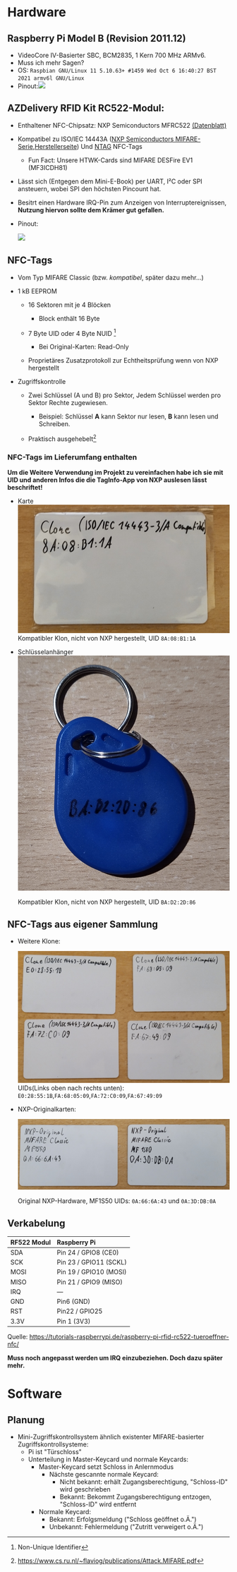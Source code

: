# Hardware

## Raspberry Pi Model B (Revision 2011.12)

- VideoCore IV-Basierter SBC, BCM2835, 1 Kern 700 MHz ARMv6.
- Muss ich mehr Sagen?
- OS: `Raspbian GNU/Linux 11 5.10.63+ #1459 Wed Oct 6 16:40:27 BST 2021 armv6l GNU/Linux`
- Pinout:![](https://developer-blog.net/wp-content/uploads/2013/09/raspberry-pi-rev2-gpio-pinout.jpg)

## AZDelivery RFID Kit RC522-Modul:

- Enthaltener NFC-Chipsatz: NXP Semiconductors MFRC522 [(Datenblatt)](https://www.nxp.com/docs/en/data-sheet/MFRC522.pdf)

- Kompatibel zu ISO/IEC 14443A ([NXP Semiconductors MIFARE-Serie](https://de.wikipedia.org/wiki/Mifare),[Herstellerseite](https://www.nxp.com/products/rfid-nfc/mifare-hf:MC_53422)) Und [NTAG](https://www.nxp.com/products/rfid-nfc/nfc-hf/ntag-for-tags-labels:NTAG-TAGS-AND-LABELS) NFC-Tags

  - Fun Fact: Unsere HTWK-Cards sind MIFARE DESFire EV1 (MF3ICDH81)

- Lässt sich (Entgegen dem Mini-E-Book) per UART, I²C oder SPI ansteuern, wobei SPI den höchsten Pincount hat.

- Besitrt einen Hardware IRQ-Pin zum Anzeigen von Interruptereignissen, **Nutzung hiervon sollte dem Krämer gut gefallen.**

- Pinout:

  ![](https://cdn.discordapp.com/attachments/895947649021251585/920419123903725618/7d5r13tRFcywyPPj4qUhst6ZcPEpm3hF9fqhdC_fmHFJoV9BwmRdpv-dXBf1qGOzC0tkG2mhmREFmnxecbzEmkUMETOziDuXBZwHpjxlXXWqVE5jw6LneP-mLkiWE9_cc-xMeIDg.png)

## NFC-Tags

- Vom Typ MIFARE Classic (bzw. *kompatibel*, später dazu mehr...) 
- 1 kB EEPROM

  - 16 Sektoren mit je 4 Blöcken

    - Block enthält 16 Byte
  - 7 Byte UID oder 4 Byte NUID [^1]
    - Bei Original-Karten: Read-Only
  - Proprietäres Zusatzprotokoll zur Echtheitsprüfung wenn von NXP hergestellt
- Zugriffskontrolle
  - Zwei Schlüssel (A und B) pro Sektor, Jedem Schlüssel werden pro Sektor Rechte zugewiesen.
    - Beispiel: Schlüssel **A** kann Sektor nur lesen, **B** kann lesen und Schreiben.

  - Praktisch ausgehebelt[^2]


### NFC-Tags im Lieferumfang enthalten

**Um die Weitere Verwendung im Projekt zu vereinfachen habe ich sie mit UID und anderen Infos die die TagInfo-App von NXP auslesen lässt beschriftet!**

- Karte
  ![image-20211214224734461](https://raw.githubusercontent.com/Superdose/Embedded_Systems/main/Docs/Voruntersuchungen.assets/image-20211214224734461.png)
  Kompatibler Klon, nicht von NXP hergestellt, UID `8A:08:B1:1A`

  

- Schlüsselanhänger
  ![image-20211214230003159](https://raw.githubusercontent.com/Superdose/Embedded_Systems/main/Docs/Voruntersuchungen.assets/image-20211214230003159.png)


  Kompatibler Klon, nicht von NXP hergestellt, UID `BA:D2:2D:86`

## NFC-Tags aus eigener Sammlung

- Weitere Klone:

  ![image-20211214230114325](https://raw.githubusercontent.com/Superdose/Embedded_Systems/main/Docs/Voruntersuchungen.assets/image-20211214230114325.png)
  UIDs(Links oben nach rechts unten): `E0:28:55:1B`,`FA:68:05:09`,`FA:72:C0:09`,`FA:67:49:09`

- NXP-Originalkarten:

  ![image-20211214230340374](https://raw.githubusercontent.com/Superdose/Embedded_Systems/main/Docs/Voruntersuchungen.assets/image-20211214230340374.png)

  Original NXP-Hardware, MF1S50
  UIDs: `0A:66:6A:43` und `0A:3D:DB:0A`

## Verkabelung

| RF522 Modul | Raspberry Pi           |
| :---------- | :--------------------- |
| SDA         | Pin 24 / GPIO8 (CE0)   |
| SCK         | Pin 23 / GPIO11 (SCKL) |
| MOSI        | Pin 19 / GPIO10 (MOSI) |
| MISO        | Pin 21 / GPIO9 (MISO)  |
| IRQ         | —                      |
| GND         | Pin6 (GND)             |
| RST         | Pin22 / GPIO25         |
| 3.3V        | Pin 1 (3V3)            |

Quelle: https://tutorials-raspberrypi.de/raspberry-pi-rfid-rc522-tueroeffner-nfc/

**Muss noch angepasst werden um IRQ einzubeziehen. Doch dazu später mehr.**

# Software

## Planung

- Mini-Zugriffskontrollsystem ähnlich existenter MIFARE-basierter Zugriffskontrollsysteme:
  - Pi ist "Türschloss"
  - Unterteilung in Master-Keycard und normale Keycards:
    - Master-Keycard setzt Schloss in Anlernmodus
      - Nächste gescannte normale Keycard:
        - Nicht bekannt: erhält Zugangsberechtigung, "Schloss-ID" wird geschrieben
        - Bekannt: Bekommt Zugangsberechtigung entzogen, "Schloss-ID" wird entfernt
    - Normale Keycard:
      - Bekannt: Erfolgsmeldung ("Schloss geöffnet o.Ä.")
      - Unbekannt: Fehlermeldung ("Zutritt verweigert o.Ä.")

[^1]: Non-Unique Identifier
[^2]: https://www.cs.ru.nl/~flaviog/publications/Attack.MIFARE.pdf